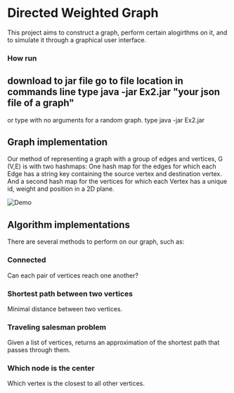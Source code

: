 # Directed Weighted Graph
This project aims to construct a graph, perform certain alogirthms on it, and to simulate it through a graphical user interface.

### How run
download to jar file 
go to file location in commands line
type java -jar Ex2.jar "your json file of a graph"
--
or type with no arguments for a random graph.
type java -jar Ex2.jar

## Graph implementation
Our method of representing a graph with a group of edges and vertices, G (V,E) is with two hashmaps:
One hash map for the edges for which each Edge has a string key containing the source vertex and destination vertex.
And a second hash map for the vertices for which each Vertex has a unique id, weight and position in a 2D plane.

![Demo](https://github.com/bfwontcodewithme/Ex2_OOP/blob/main/Psuedo-3d%20graph%20simulation_2.gif)

## Algorithm implementations
There are several methods to perform on our graph, such as:
### Connected
Can each pair of vertices reach one another?
### Shortest path between two vertices
Minimal distance between two vertices.
### Traveling salesman problem
Given a list of vertices, returns an approximation of the shortest path that passes through them.
### Which node is the center
Which vertex is the closest to all other vertices.
